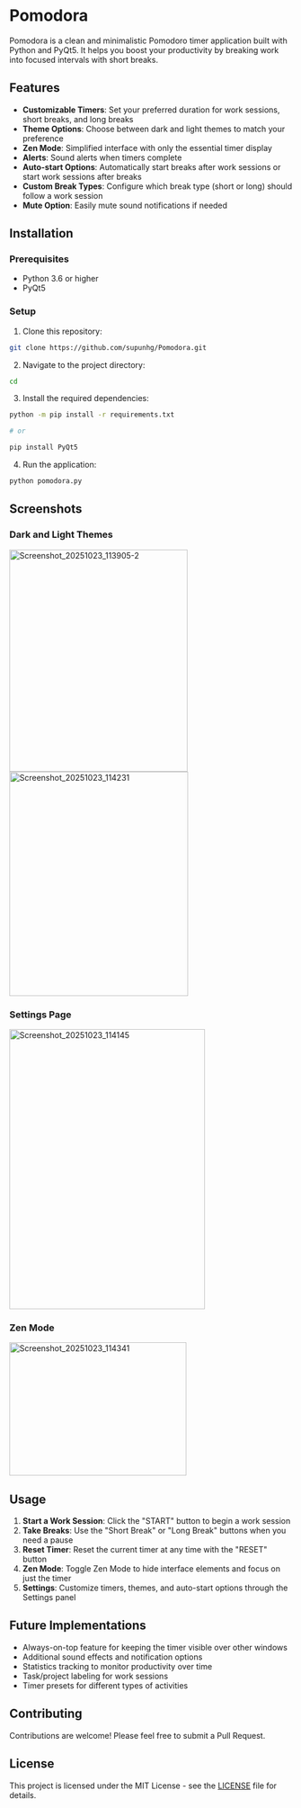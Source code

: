 # Pomodora

Pomodora is a clean and minimalistic Pomodoro timer application built with Python and PyQt5. It helps you boost your productivity by breaking work into focused intervals with short breaks.

## Features

- **Customizable Timers**: Set your preferred duration for work sessions, short breaks, and long breaks
- **Theme Options**: Choose between dark and light themes to match your preference
- **Zen Mode**: Simplified interface with only the essential timer display
- **Alerts**: Sound alerts when timers complete
- **Auto-start Options**: Automatically start breaks after work sessions or start work sessions after breaks
- **Custom Break Types**: Configure which break type (short or long) should follow a work session
- **Mute Option**: Easily mute sound notifications if needed

## Installation

### Prerequisites
- Python 3.6 or higher
- PyQt5

### Setup
1. Clone this repository:

```bash
git clone https://github.com/supunhg/Pomodora.git
```

2. Navigate to the project directory:

```bash
cd
```

3. Install the required dependencies:

```bash
python -m pip install -r requirements.txt

# or

pip install PyQt5
```

4. Run the application:

```bash
python pomodora.py
```

## Screenshots

### Dark and Light Themes

<img width="317" height="395" alt="Screenshot_20251023_113905-2" src="https://github.com/user-attachments/assets/ace52075-b816-40af-a60a-e26bbb6cd946" />
<img width="318" height="399" alt="Screenshot_20251023_114231" src="https://github.com/user-attachments/assets/8adb3f24-55d7-4de7-a021-6a6485d8c4d7" />

### Settings Page

<img width="348" height="498" alt="Screenshot_20251023_114145" src="https://github.com/user-attachments/assets/c00f6a8a-6f86-476e-b628-7d9db193527e" />

### Zen Mode

<img width="315" height="237" alt="Screenshot_20251023_114341" src="https://github.com/user-attachments/assets/27e9a601-63df-4d3b-9503-6318970e8dfc" />

## Usage

1. **Start a Work Session**: Click the "START" button to begin a work session
2. **Take Breaks**: Use the "Short Break" or "Long Break" buttons when you need a pause
3. **Reset Timer**: Reset the current timer at any time with the "RESET" button
4. **Zen Mode**: Toggle Zen Mode to hide interface elements and focus on just the timer
5. **Settings**: Customize timers, themes, and auto-start options through the Settings panel

## Future Implementations

- Always-on-top feature for keeping the timer visible over other windows
- Additional sound effects and notification options
- Statistics tracking to monitor productivity over time
- Task/project labeling for work sessions
- Timer presets for different types of activities

## Contributing

Contributions are welcome! Please feel free to submit a Pull Request.

## License

This project is licensed under the MIT License - see the [LICENSE](LICENSE) file for details.
